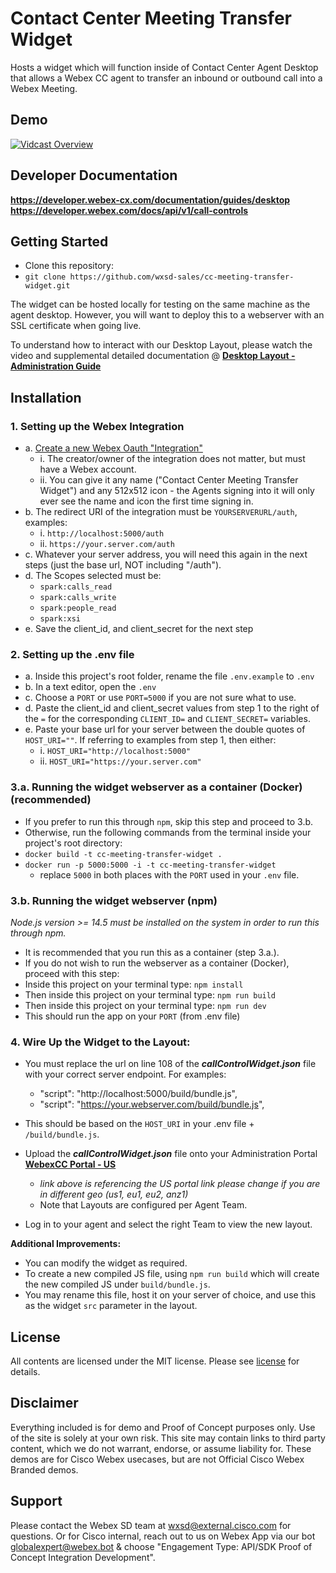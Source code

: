 # Contact Center Meeting Transfer Widget

Hosts a widget which will function inside of Contact Center Agent Desktop that allows a Webex CC agent to transfer an inbound or outbound call into a Webex Meeting.

## Demo
[![Vidcast Overview](https://github.com/user-attachments/assets/6ef4337f-510e-4a22-aed8-ad21e85df614)](https://app.vidcast.io/share/0c09be13-7ec8-4ae5-b26f-5506a54cd863)



## Developer Documentation

**https://developer.webex-cx.com/documentation/guides/desktop**  
**https://developer.webex.com/docs/api/v1/call-controls**

## Getting Started

- Clone this repository:
- ```git clone https://github.com/wxsd-sales/cc-meeting-transfer-widget.git```

The widget can be hosted locally for testing on the same machine as the agent desktop.  However, you will want to deploy this to a webserver with an SSL certificate when going live.

To understand how to interact with our Desktop Layout, please watch the video and supplemental detailed documentation @ **[Desktop Layout - Administration Guide](https://www.cisco.com/c/en/us/td/docs/voice_ip_comm/cust_contact/contact_center/webexcc/SetupandAdministrationGuide_2/b_mp-release-2/b_cc-release-2_chapter_011.html#topic_8230815F4023699032326F948C3F1495)**

## Installation

### 1. Setting up the Webex Integration

* a. [Create a new Webex Oauth "Integration"](https://developer.webex.com/my-apps/new)
  * i. The creator/owner of the integration does not matter, but must have a Webex account.
  * ii. You can give it any name ("Contact Center Meeting Transfer Widget") and any 512x512 icon - the Agents signing into it will only ever see the name and icon the first time signing in.
* b. The redirect URI of the integration must be ```YOURSERVERURL/auth```, examples:
  * i. ```http://localhost:5000/auth```
  * ii. ```https://your.server.com/auth```
* c. Whatever your server address, you will need this again in the next steps (just the base url, NOT including "/auth").
* d. The Scopes selected must be:
  * ```spark:calls_read```
  * ```spark:calls_write```
  * ```spark:people_read```
  * ```spark:xsi```
* e. Save the client_id, and client_secret for the next step

### 2. Setting up the .env file
- a. Inside this project's root folder, rename the file ```.env.example``` to ```.env```
- b. In a text editor, open the ```.env```
- c. Choose a ```PORT``` or use ```PORT=5000``` if you are not sure what to use.
- d. Paste the client_id and client_secret values from step 1 to the right of the ```=``` for the corresponding ```CLIENT_ID=``` and ```CLIENT_SECRET=``` variables.
- e. Paste your base url for your server between the double quotes of ```HOST_URI=""```.  If referring to examples from step 1, then either:
  - i. ```HOST_URI="http://localhost:5000"```
  - ii. ```HOST_URI="https://your.server.com"```

### 3.a. Running the widget webserver as a container (Docker) (recommended)

- If you prefer to run this through ```npm```, skip this step and proceed to 3.b.
- Otherwise, run the following commands from the terminal inside your project's root directory:
- `docker build -t cc-meeting-transfer-widget .`
- `docker run -p 5000:5000 -i -t cc-meeting-transfer-widget`
  - replace `5000` in both places with the ```PORT``` used in your `.env` file.  

### 3.b. Running the widget webserver (npm)
_Node.js version >= 14.5 must be installed on the system in order to run this through npm._

- It is recommended that you run this as a container (step 3.a.).
- If you do not wish to run the webserver as a container (Docker), proceed with this step:
- Inside this project on your terminal type: `npm install`
- Then inside this project on your terminal type: `npm run build`
- Then inside this project on your terminal type: `npm run dev`
- This should run the app on your ```PORT``` (from .env file)


### 4. Wire Up the Widget to the Layout:

- You must replace the url on line 108 of the **_callControlWidget.json_** file with your correct server endpoint. For examples:
  - "script": "http://localhost:5000/build/bundle.js",
  - "script": "https://your.webserver.com/build/bundle.js",
- This should be based on the ```HOST_URI``` in your .env file + ```/build/bundle.js```.
  
- Upload the **_callControlWidget.json_** file onto your Administration Portal **[WebexCC Portal - US](https://portal.wxcc-us1.cisco.com/portal/home.html#)**
  - _link above is referencing the US portal link please change if you are in different geo (us1, eu1, eu2, anz1)_
  - Note that Layouts are configured per Agent Team.
- Log in to your agent and select the right Team to view the new layout.

**Additional Improvements:**

- You can modify the widget as required.
- To create a new compiled JS file, using `npm run build` which will create the new compiled JS under `build/bundle.js`.
- You may rename this file, host it on your server of choice, and use this as the widget `src` parameter in the layout.

## License

All contents are licensed under the MIT license. Please see [license](LICENSE) for details.

## Disclaimer

<!-- Keep the following here -->  
Everything included is for demo and Proof of Concept purposes only. Use of the site is solely at your own risk. This site may contain links to third party content, which we do not warrant, endorse, or assume liability for. These demos are for Cisco Webex usecases, but are not Official Cisco Webex Branded demos.
 
 
## Support

Please contact the Webex SD team at [wxsd@external.cisco.com](mailto:wxsd@external.cisco.com?subject=CCMeetingTransferWidget) for questions. Or for Cisco internal, reach out to us on Webex App via our bot globalexpert@webex.bot & choose "Engagement Type: API/SDK Proof of Concept Integration Development". 
